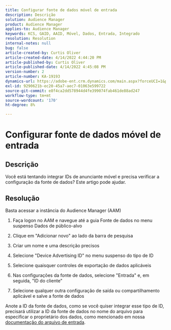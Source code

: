 ```yaml
---
title: Configurar fonte de dados móvel de entrada
description: Descrição
solution: Audience Manager
product: Audience Manager
applies-to: Audience Manager
keywords: KCS, GAID, AAID, Móvel, Dados, Entrada, Integrado
resolution: Resolution
internal-notes: null
bug: false
article-created-by: Curtis Oliver
article-created-date: 4/14/2022 4:44:20 PM
article-published-by: Curtis Oliver
article-published-date: 4/14/2022 4:45:08 PM
version-number: 2
article-number: KA-19193
dynamics-url: https://adobe-ent.crm.dynamics.com/main.aspx?forceUCI=1&pagetype=entityrecord&etn=knowledgearticle&id=e23c681f-12bc-ec11-983f-0022480a30fa
exl-id: 9290621b-ec20-45a7-aec7-01063e599722
source-git-commit: e8f4ca2dd578944d4fe399074fab461de88ad247
workflow-type: tm+mt
source-wordcount: '170'
ht-degree: 8%

---
```


# Configurar fonte de dados móvel de entrada

## Descrição

Você está tentando integrar IDs de anunciante móvel e precisa verificar a configuração da fonte de dados? Este artigo pode ajudar. 

## Resolução


Basta acessar a instância do Audience Manager (AAM)

1) Faça logon no AAM e navegue até a guia Fonte de dados no menu suspenso Dados de público-alvo

2) Clique em &quot;Adicionar novo&quot; ao lado da barra de pesquisa

3) Criar um nome e uma descrição precisos

4) Selecione &quot;Device Advertising ID&quot; no menu suspenso do tipo de ID

5) Selecione quaisquer controles de exportação de dados aplicáveis

6) Nas configurações da fonte de dados, selecione &quot;Entrada&quot; e, em seguida, &quot;ID do cliente&quot;

7) Selecione qualquer outra configuração de saída ou compartilhamento aplicável e salve a fonte de dados



Anote a ID da fonte de dados, como se você quiser integrar esse tipo de ID, precisará utilizar a ID da fonte de dados no nome do arquivo para especificar o proprietário dos dados, como mencionado em nossa [documentação do arquivo de entrada](https://experienceleague.adobe.com/docs/audience-manager/user-guide/implementation-integration-guides/sending-audience-data/batch-data-transfer-process/inbound-s3-filenames.html?lang=pt-BR).
